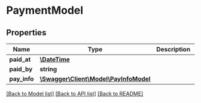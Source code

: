 # PaymentModel

## Properties
Name | Type | Description | Notes
------------ | ------------- | ------------- | -------------
**paid_at** | [**\DateTime**](\DateTime.md) |  | 
**paid_by** | **string** |  | 
**pay_info** | [**\Swagger\Client\Model\PayInfoModel**](PayInfoModel.md) |  | 

[[Back to Model list]](../../README.md#documentation-for-models) [[Back to API list]](../../README.md#documentation-for-api-endpoints) [[Back to README]](../../README.md)

